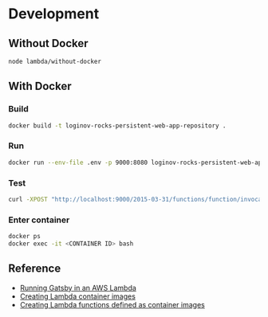 # Development

## Without Docker

```sh
node lambda/without-docker
```

## With Docker

### Build

```sh
docker build -t loginov-rocks-persistent-web-app-repository .
```

### Run

```sh
docker run --env-file .env -p 9000:8080 loginov-rocks-persistent-web-app-repository
```

### Test

```sh
curl -XPOST "http://localhost:9000/2015-03-31/functions/function/invocations" -d '{}'
```

### Enter container

```sh
docker ps
docker exec -it <CONTAINER ID> bash
```

## Reference

* [Running Gatsby in an AWS Lambda](https://www.jameshill.dev/articles/running-gatsby-within-aws-lambda/)
* [Creating Lambda container images](https://docs.aws.amazon.com/lambda/latest/dg/images-create.html)
* [Creating Lambda functions defined as container images](https://docs.aws.amazon.com/lambda/latest/dg/configuration-images.html)
